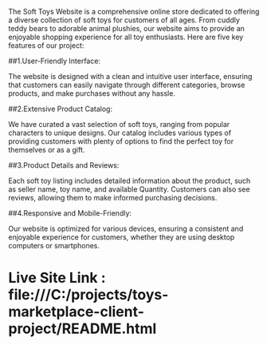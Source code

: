 The Soft Toys Website is a comprehensive online store dedicated to offering a diverse collection of soft toys for customers of all ages. From cuddly teddy bears to adorable animal plushies, our website aims to provide an enjoyable shopping experience for all toy enthusiasts. Here are five key features of our project:

##1.User-Friendly Interface:

 The website is designed with a clean and intuitive user interface, ensuring that customers can easily navigate through different categories, browse products, and make purchases without any hassle.

##2.Extensive Product Catalog:

 We have curated a vast selection of soft toys, ranging from popular characters to unique designs. Our catalog includes various types of providing customers with plenty of options to find the perfect toy for themselves or as a gift.

##3.Product Details and Reviews: 

Each soft toy listing includes detailed information about the product, such as seller name, toy name, and available Quantity. Customers can also see reviews, allowing them to make informed purchasing decisions.


##4.Responsive and Mobile-Friendly:

 Our website is optimized for various devices, ensuring a consistent and enjoyable experience for customers, whether they are using desktop computers or smartphones.

 # Live Site Link : file:///C:/projects/toys-marketplace-client-project/README.html